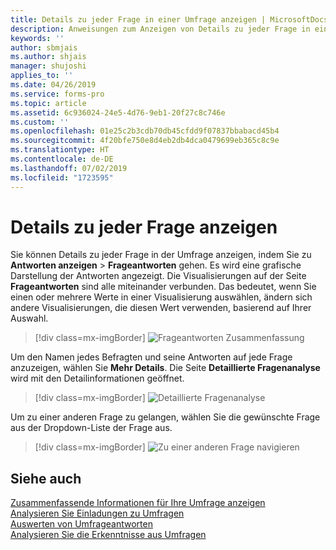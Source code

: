 ```yaml
---
title: Details zu jeder Frage in einer Umfrage anzeigen | MicrosoftDocs
description: Anweisungen zum Anzeigen von Details zu jeder Frage in einer Umfrage
keywords: ''
author: sbmjais
ms.author: shjais
manager: shujoshi
applies_to: ''
ms.date: 04/26/2019
ms.service: forms-pro
ms.topic: article
ms.assetid: 6c936024-24e5-4d76-9eb1-20f27c8c746e
ms.custom: ''
ms.openlocfilehash: 01e25c2b3cdb70db45cfdd9f07837bbabacd45b4
ms.sourcegitcommit: 4f20bfe750e8d4eb2db4dca0479699eb365c8c9e
ms.translationtype: HT
ms.contentlocale: de-DE
ms.lasthandoff: 07/02/2019
ms.locfileid: "1723595"
---
```

# <a name="view-details-for-each-question"></a>Details zu jeder Frage anzeigen



Sie können Details zu jeder Frage in der Umfrage anzeigen, indem Sie zu **Antworten anzeigen** &gt; **Frageantworten** gehen. Es wird eine grafische Darstellung der Antworten angezeigt. Die Visualisierungen auf der Seite **Frageantworten** sind alle miteinander verbunden. Das bedeutet, wenn Sie einen oder mehrere Werte in einer Visualisierung auswählen, ändern sich andere Visualisierungen, die diesen Wert verwenden, basierend auf Ihrer Auswahl.

> [!div class=mx-imgBorder]
> ![Frageantworten Zusammenfassung](media/ques-responses.png "Frageantworten Zusammenfassung")

Um den Namen jedes Befragten und seine Antworten auf jede Frage anzuzeigen, wählen Sie **Mehr Details**. Die Seite **Detaillierte Fragenanalyse** wird mit den Detailinformationen geöffnet.

> [!div class=mx-imgBorder]
> ![Detaillierte Fragenanalyse](media/detail-ques-analysis.png "Detaillierte Fragenanalyse")

Um zu einer anderen Frage zu gelangen, wählen Sie die gewünschte Frage aus der Dropdown-Liste der Frage aus.

> [!div class=mx-imgBorder]
> ![Zu einer anderen Frage navigieren](media/navigate-ques.png "Zu einer anderen Frage navigieren")

## <a name="see-also"></a>Siehe auch

[Zusammenfassende Informationen für Ihre Umfrage anzeigen](view-summary-information.md)<br>
[Analysieren Sie Einladungen zu Umfragen](analyze-survey-invitations.md)<br>
[Auswerten von Umfrageantworten](analyze-survey-responses.md)<br>
[Analysieren Sie die Erkenntnisse aus Umfragen](analyze-survey-insights.md)